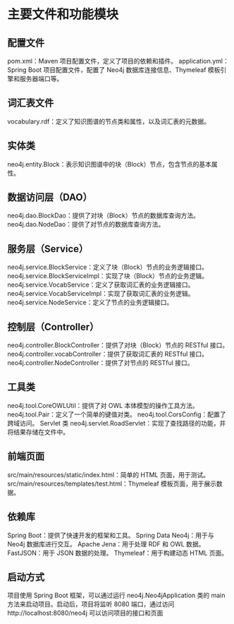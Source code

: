 # 主要文件和功能模块

## 配置文件

pom.xml：Maven 项目配置文件，定义了项目的依赖和插件。
application.yml：Spring Boot 项目配置文件，配置了 Neo4j 数据库连接信息、Thymeleaf 模板引擎和服务器端口等。

## 词汇表文件

vocabulary.rdf：定义了知识图谱的节点类和属性，以及词汇表的元数据。

## 实体类

neo4j.entity.Block：表示知识图谱中的块（Block）节点，包含节点的基本属性。

## 数据访问层（DAO）

neo4j.dao.BlockDao：提供了对块（Block）节点的数据库查询方法。
neo4j.dao.NodeDao：提供了对节点的数据库查询方法。

## 服务层（Service）

neo4j.service.BlockService：定义了块（Block）节点的业务逻辑接口。
neo4j.service.BlockServiceImpl：实现了块（Block）节点的业务逻辑。
neo4j.service.VocabService：定义了获取词汇表的业务逻辑接口。
neo4j.service.VocabServiceImpl：实现了获取词汇表的业务逻辑。
neo4j.service.NodeService：定义了节点的业务逻辑接口。

## 控制层（Controller）

neo4j.controller.BlockController：提供了对块（Block）节点的 RESTful 接口。
neo4j.controller.vocabController：提供了获取词汇表的 RESTful 接口。
neo4j.controller.NodeController：提供了对节点的 RESTful 接口。

## 工具类

neo4j.tool.CoreOWLUtil：提供了对 OWL 本体模型的操作工具方法。
neo4j.tool.Pair：定义了一个简单的键值对类。
neo4j.tool.CorsConfig：配置了跨域访问。
Servlet 类
neo4j.servlet.RoadServlet：实现了查找路径的功能，并将结果存储在文件中。

## 前端页面

src/main/resources/static/index.html：简单的 HTML 页面，用于测试。
src/main/resources/templates/test.html：Thymeleaf 模板页面，用于展示数据。

## 依赖库

Spring Boot：提供了快速开发的框架和工具。
Spring Data Neo4j：用于与 Neo4j 数据库进行交互。
Apache Jena：用于处理 RDF 和 OWL 数据。
FastJSON：用于 JSON 数据的处理。
Thymeleaf：用于构建动态 HTML 页面。

## 启动方式

项目使用 Spring Boot 框架，可以通过运行 neo4j.Neo4jApplication 类的 main 方法来启动项目。启动后，项目将监听 8080 端口，通过访问 http://localhost:8080/neo4j 可以访问项目的接口和页面